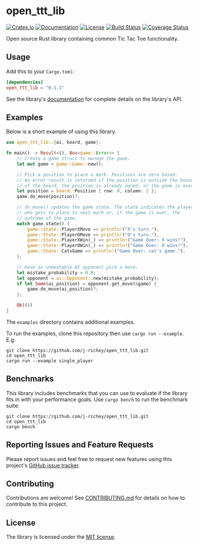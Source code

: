 # open_ttt_lib

[![Crates.io](https://img.shields.io/crates/v/open_ttt_lib.svg)](https://crates.io/crates/open_ttt_lib)
[![Documentation](https://docs.rs/open_ttt_lib/badge.svg)](https://docs.rs/open_ttt_lib)
[![License](https://img.shields.io/crates/l/open_ttt_lib.svg)](https://github.com/j-richey/open_ttt_lib/blob/master/LICENSE.txt)
[![Build Status](https://travis-ci.com/j-richey/open_ttt_lib.svg?branch=master)](https://travis-ci.com/j-richey/open_ttt_lib)
[![Coverage Status](https://coveralls.io/repos/github/j-richey/open_ttt_lib/badge.svg?branch=master)](https://coveralls.io/github/j-richey/open_ttt_lib?branch=master)

Open source Rust library containing common Tic Tac Toe functionality.


## Usage
Add this to your `Cargo.toml`:

```toml
[dependencies]
open_ttt_lib = "0.1.1"
```

See the library's [documentation](https://docs.rs/open_ttt_lib/) for complete
details on the library's API.


## Examples
Below is a short example of using this library.

```rust
use open_ttt_lib::{ai, board, game};

fn main() -> Result<(), Box<game::Error>> {
    // Create a game struct to manage the game.
    let mut game = game::Game::new();

    // Pick a position to place a mark. Positions are zero based.
    // An error result is returned if the position is outside the bounds
    // of the board, the position is already owned, or the game is over.
    let position = board::Position { row: 0, column: 2 };
    game.do_move(position)?;

    // do_move() updates the game state. The state indicates the player
    // who gets to place to next mark or, if the game is over, the
    // outcome of the game.
    match game.state() {
        game::State::PlayerXMove => println!("X's turn."),
        game::State::PlayerOMove => println!("O's turn."),
        game::State::PlayerXWin(_) => println!("Game Over: X wins!"),
        game::State::PlayerOWin(_) => println!("Game Over: O wins!"),
        game::State::CatsGame => println!("Game Over: cat's game."),
    };

    // Have an unbeatable AI opponent pick a move.
    let mistake_probability = 0.0;
    let opponent = ai::Opponent::new(mistake_probability);
    if let Some(ai_position) = opponent.get_move(&game) {
        game.do_move(ai_position)?;
    };

    Ok(())
}
```

The `examples` directory contains additional examples.

To run the examples, clone this repository then use `cargo run --example`. E.g:
```text
git clone https://github.com/j-richey/open_ttt_lib.git
cd open_ttt_lib
cargo run --example single_player
```


## Benchmarks
This library includes benchmarks that you can use to evaluate if the library
fits in with your performance goals. Use `cargo bench` to run the benchmark
suite:

```text
git clone https://github.com/j-richey/open_ttt_lib.git
cd open_ttt_lib
cargo bench
```


## Reporting Issues and Feature Requests
Please report issues and feel free to request new features using this project's
[GitHub issue tracker](https://github.com/j-richey/open_ttt_lib/issues).


## Contributing
Contributions are welcome! See [CONTRIBUTING.md](https://github.com/j-richey/open_ttt_lib/blob/master/CONTRIBUTING.md)
for details on how to contribute to this project.


## License
The library is licensed under the [MIT license](https://github.com/j-richey/open_ttt_lib/blob/master/LICENSE.txt).
